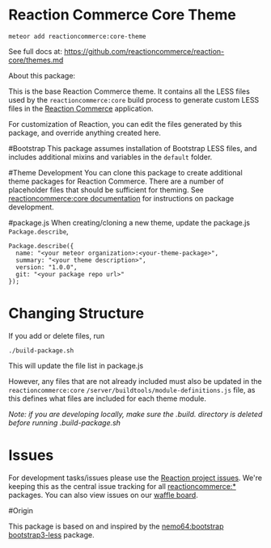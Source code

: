 # Reaction Commerce Core Theme

`meteor add reactioncommerce:core-theme`

See full docs at: https://github.com/reactioncommerce/reaction-core/themes.md

About this package:

This is the base Reaction Commerce theme. It contains all the LESS files used by the `reactioncommerce:core` build process to generate custom LESS files in the [Reaction Commerce](https://github.com/reactioncommerce/reaction) application.

For customization of Reaction, you can edit the files generated by this package, and override anything created here.

#Bootstrap
This package assumes installation of Bootstrap LESS files, and includes additional mixins and variables in the `default` folder.

#Theme Development
You can clone this package to create additional theme packages for Reaction Commerce. There are a number of placeholder files that should be sufficient for theming. See [reactioncommerce:core documentation](https://github.com/reactioncommerce/reaction-core/) for instructions on package development.

#package.js
When creating/cloning a new theme, update the package.js `Package.describe`,

    Package.describe({
      name: "<your meteor organization>:<your-theme-package>",
      summary: "<your theme description>",
      version: "1.0.0",
      git: "<your package repo url>"
    });

# Changing Structure
If you add or delete files, run

    ./build-package.sh

This will update the file list in package.js

However, any files that are not already included must also be updated in the `reactioncommerce:core` `/server/buildtools/module-definitions.js` file, as this defines what files are included for each theme module.

*Note: if you are developing locally, make sure the .build. directory is deleted before running .build-package.sh*

# Issues
For development tasks/issues please use the [Reaction project issues](https://github.com/ongoworks/reaction/issues?state=open). We're keeping this as the central issue tracking for all [reactioncommerce:*](https://github.com/reactioncommerce/) packages. You can also view issues on our [waffle board](https://waffle.io/reactioncommerce/reaction).

#Origin

This package is based on and inspired by the [nemo64:bootstrap bootstrap3-less](https://github.com/Nemo64/meteor-bootstrap) package.



